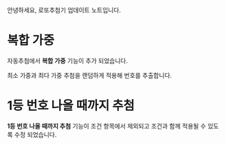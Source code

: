 안녕하세요, 로또추첨기 업데이트 노트입니다.

# 복합 가중

자동추첨에서 **복합 가중** 기능이 추가 되었습니다.

최소 가중과 최다 가중 추첨을 랜덤하게 적용해 번호를 추출합니다.

# 1등 번호 나올 때까지 추첨

**1등 번호 나올 때까지 추첨** 기능이 조건 항목에서 제외되고 조건과 함께 적용될 수 있도록 수정 되었습니다.
